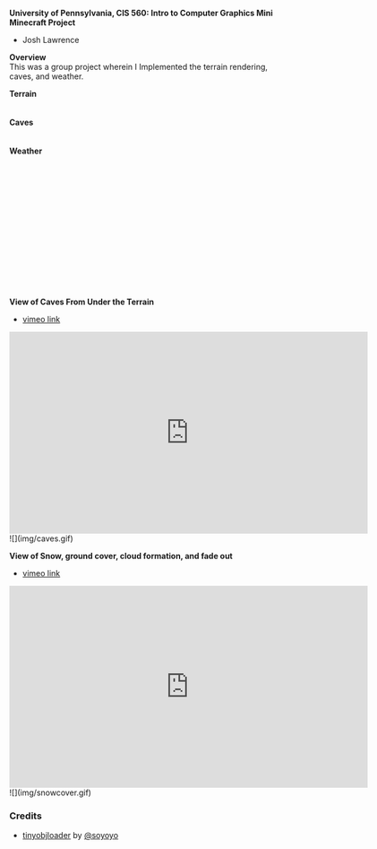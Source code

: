 **University of Pennsylvania, CIS 560: Intro to Computer Graphics
Mini Minecraft Project**

* Josh Lawrence

**Overview**<br />
This was a group project wherein I Implemented the terrain rendering, caves, and weather. 

**Terrain**<br />
<br />
<br />
**Caves**<br />
<br />
<br />
**Weather**<br />
<br />
<br />
<br />
<br />
<br />
<br />
<br />
<br />
<br />
<br />
<br />
<br />
<br />
<br />

**View of Caves From Under the Terrain**<br />
* [vimeo link](https://player.vimeo.com/video/239890456)
<iframe src="https://player.vimeo.com/video/239890456" width="640" height="360" frameborder="0" webkitallowfullscreen mozallowfullscreen allowfullscreen></iframe>
![](img/caves.gif)

**View of Snow, ground cover, cloud formation, and fade out**<br />
* [vimeo link](https://player.vimeo.com/video/239890456)
<iframe src="https://player.vimeo.com/video/239890900" width="640" height="360" frameborder="0" webkitallowfullscreen mozallowfullscreen allowfullscreen></iframe>
![](img/snowcover.gif)



### Credits
* [tinyobjloader](https://github.com/syoyo/tinyobjloader) by [@soyoyo](https://github.com/syoyo)
